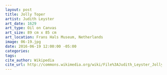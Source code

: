 ```yaml
---
layout: post
title: Jolly Toper
artist: Judith Leyster
art_date: 1629
art_type: Oil on Canvas
art_size: 89 cm x 85 cm
art_location: Frans Hals Museum, Netherlands
image: 06-19.jpg
date: 2016-06-19 12:00:00 -05:00
categories:
tags:
cite_author: Wikipedia
cite_url: http://commons.wikimedia.org/wiki/File%3AJudith_Leyster_Jolly_Toper.jpg
---
```

